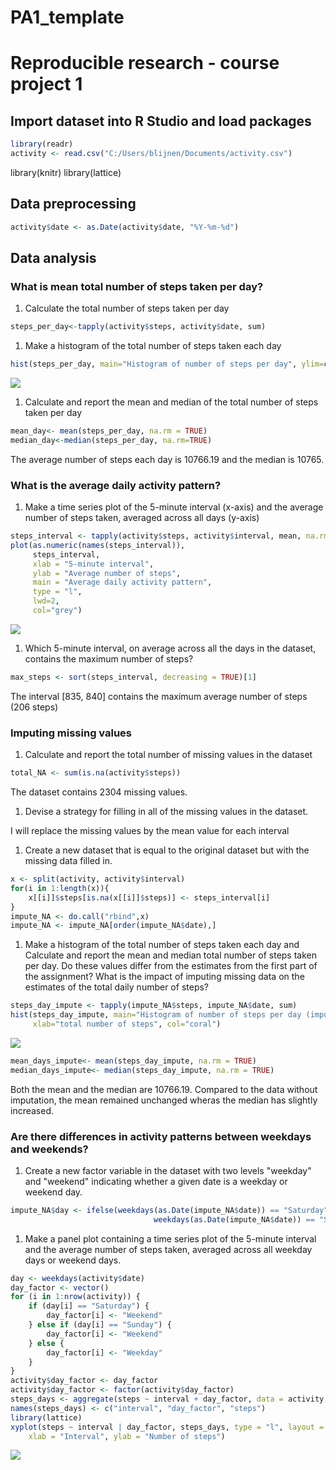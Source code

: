 PA1\_template
================

Reproducible research - course project 1
========================================

Import dataset into R Studio and load packages
----------------------------------------------

``` r
library(readr)
activity <- read.csv("C:/Users/blijnen/Documents/activity.csv")
```

library(knitr) library(lattice)

Data preprocessing
------------------

``` r
activity$date <- as.Date(activity$date, "%Y-%m-%d")
```

Data analysis
-------------

### What is mean total number of steps taken per day?

1.  Calculate the total number of steps taken per day

``` r
steps_per_day<-tapply(activity$steps, activity$date, sum)
```

1.  Make a histogram of the total number of steps taken each day

``` r
hist(steps_per_day, main="Histogram of number of steps per day", ylim=c(0,30), xlab="total number of steps", col="coral")
```

![](PA1_template_files/figure-markdown_github-ascii_identifiers/graph1-1.png)

1.  Calculate and report the mean and median of the total number of steps taken per day

``` r
mean_day<- mean(steps_per_day, na.rm = TRUE)
median_day<-median(steps_per_day, na.rm=TRUE)
```

The average number of steps each day is 10766.19 and the median is 10765.

### What is the average daily activity pattern?

1.  Make a time series plot of the 5-minute interval (x-axis) and the average number of steps taken, averaged across all days (y-axis)

``` r
steps_interval <- tapply(activity$steps, activity$interval, mean, na.rm = TRUE)
plot(as.numeric(names(steps_interval)),
     steps_interval, 
     xlab = "5-minute interval", 
     ylab = "Average number of steps",
     main = "Average daily activity pattern", 
     type = "l", 
     lwd=2, 
     col="grey")
```

![](PA1_template_files/graph1-1.png)

1.  Which 5-minute interval, on average across all the days in the dataset, contains the maximum number of steps?

``` r
max_steps <- sort(steps_interval, decreasing = TRUE)[1]
```

The interval \[835, 840\] contains the maximum average number of steps (206 steps)

### Imputing missing values

1.  Calculate and report the total number of missing values in the dataset

``` r
total_NA <- sum(is.na(activity$steps))
```

The dataset contains 2304 missing values.

1.  Devise a strategy for filling in all of the missing values in the dataset.

I will replace the missing values by the mean value for each interval

1.  Create a new dataset that is equal to the original dataset but with the missing data filled in.

``` r
x <- split(activity, activity$interval)
for(i in 1:length(x)){
    x[[i]]$steps[is.na(x[[i]]$steps)] <- steps_interval[i]
}
impute_NA <- do.call("rbind",x)
impute_NA <- impute_NA[order(impute_NA$date),]
```

1.  Make a histogram of the total number of steps taken each day and Calculate and report the mean and median total number of steps taken per day. Do these values differ from the estimates from the first part of the assignment? What is the impact of imputing missing data on the estimates of the total daily number of steps?

``` r
steps_day_impute <- tapply(impute_NA$steps, impute_NA$date, sum)
hist(steps_day_impute, main="Histogram of number of steps per day (imputed data)", ylim=c(0,30),
     xlab="total number of steps", col="coral")
```

![](PA1_template_files/figure-markdown_github-ascii_identifiers/graph3-1.png)

``` r
mean_days_impute<- mean(steps_day_impute, na.rm = TRUE)
median_days_impute<- median(steps_day_impute, na.rm = TRUE)
```

Both the mean and the median are 10766.19. Compared to the data without imputation, the mean remained unchanged wheras the median has slightly increased.

### Are there differences in activity patterns between weekdays and weekends?

1.  Create a new factor variable in the dataset with two levels "weekday" and "weekend" indicating whether a given date is a weekday or weekend day.

``` r
impute_NA$day <- ifelse(weekdays(as.Date(impute_NA$date)) == "Saturday" | 
                                weekdays(as.Date(impute_NA$date)) == "Sunday", "weekend", "weekday")   
```

1.  Make a panel plot containing a time series plot of the 5-minute interval and the average number of steps taken, averaged across all weekday days or weekend days.

``` r
day <- weekdays(activity$date)
day_factor <- vector()
for (i in 1:nrow(activity)) {
    if (day[i] == "Saturday") {
        day_factor[i] <- "Weekend"
    } else if (day[i] == "Sunday") {
        day_factor[i] <- "Weekend"
    } else {
        day_factor[i] <- "Weekday"
    }
}
activity$day_factor <- day_factor
activity$day_factor <- factor(activity$day_factor)
steps_days <- aggregate(steps ~ interval + day_factor, data = activity, mean)
names(steps_days) <- c("interval", "day_factor", "steps")
library(lattice)
xyplot(steps ~ interval | day_factor, steps_days, type = "l", layout = c(1, 2), 
    xlab = "Interval", ylab = "Number of steps")
```

![](PA1_template_files/figure-markdown_github-ascii_identifiers/graph4-1.png)
